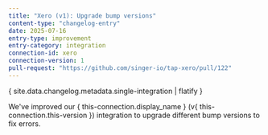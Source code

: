 ```yaml
---
title: "Xero (v1): Upgrade bump versions"
content-type: "changelog-entry"
date: 2025-07-16
entry-type: improvement
entry-category: integration
connection-id: xero
connection-version: 1
pull-request: "https://github.com/singer-io/tap-xero/pull/122"
---
```

{ site.data.changelog.metadata.single-integration | flatify }

We've improved our { this-connection.display_name } (v{ this-connection.this-version }) integration to upgrade different bump versions to fix errors.